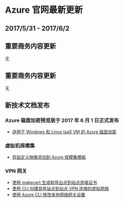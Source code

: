 <properties
	pageTitle="Azure 官网本周更新 | Azure"
    description="Azure 官网本周更新"
    services=""
    documentationCenter=""
    authors=""
    manager=""
    editor=""
    tags=""/>

<tags ms.service="weekly-updates" ms.date="" wacn.date="" wacn.lang="cn"/>

# Azure 官网最新更新
## 2017/5/31 - 2017/6/2
## 重要商务内容更新
无

## 重要商务内容更新
无

## 新技术文档发布
### Azure 磁盘加密预览版于 2017 年 6 月 1 日正式发布
<ul>
<li><a id="weekly-updates-5-31_documentation-azure-security-disk-encryption" href="/documentation/articles/azure-security-disk-encryption/">适用于 Windows 和 Linux IaaS VM 的 Azure 磁盘加密</a></li>
</ul>

### 虚拟机规模集
<ul>
<li><a id="weekly-updates-5-31_documentation-virtual-machine-scale-sets-mvss-custom-image" href="/documentation/articles/virtual-machine-scale-sets-mvss-custom-image/">将自定义映像添加到 Azure 规模集模板</a></li>
</ul>

### VPN 网关
<ul>
<li><a id="weekly-updates-5-31_documentation-vpn-gateway-certificates-point-to-site-makecert" href="/documentation/articles/vpn-gateway-certificates-point-to-site-makecert/">使用 makecert 生成和导出点到站点连接证书</a></li>
<li><a id="weekly-updates-5-31_documentation-vpn-gateway-howto-site-to-site-resource-manager-cli" href="/documentation/articles/vpn-gateway-howto-site-to-site-resource-manager-cli/">使用 CLI 创建具有站点到站点 VPN 连接的虚拟网络</a></li>
<li><a id="weekly-updates-5-31_documentation-vpn-gateway-modify-local-network-gateway-cli" href="/documentation/articles/vpn-gateway-modify-local-network-gateway-cli/">使用 Azure CLI 修改本地网络网关设置</a></li>
</ul>